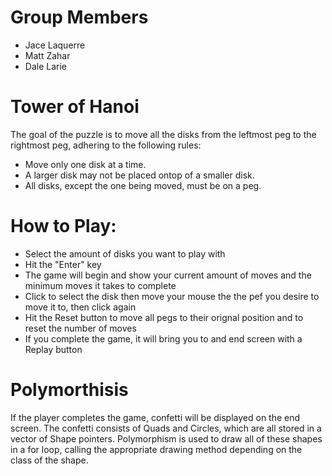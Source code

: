 # Group Members
* Jace Laquerre
* Matt Zahar
* Dale Larie

# Tower of Hanoi
The goal of the puzzle is to move all the disks from the leftmost peg to the rightmost peg, adhering to the following rules: 
* Move only one disk at a time. 
* A larger disk may not be placed ontop of a smaller disk. 
* All disks, except the one being moved, must be on a peg.

# How to Play:
* Select the amount of disks you want to play with
* Hit the "Enter" key
* The game will begin and show your current amount of moves and the minimum moves it takes to complete 
* Click to select the disk then move your mouse the the pef you desire to move it to, then click again
* Hit the Reset button to move all pegs to their orignal position and to reset the number of moves 
* If you complete the game, it will bring you to and end screen with a Replay button

# Polymorthisis
If the player completes the game, confetti will be displayed on the end screen. The confetti consists of Quads and Circles, which are all stored in a vector of Shape pointers. Polymorphism is used to draw all of these shapes in a for loop, calling the appropriate drawing method depending on the class of the shape.
